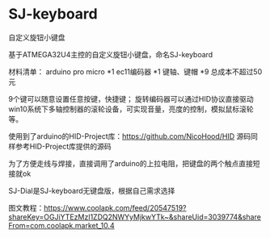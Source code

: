 # SJ-keyboard
自定义旋钮小键盘

基于ATMEGA32U4主控的自定义旋钮小键盘，命名SJ-keyboard

材料清单：
arduino pro micro *1
ec11编码器 *1
键轴、键帽 *9
总成本不超过50元

9个键可以随意设置任意按键，快捷键；
旋转编码器可以通过HID协议直接驱动win10系统下多轴控制器的滚轮设备，可实现音量，亮度的控制，模拟鼠标滚轮等。

使用到了arduino的HID-Project库：https://github.com/NicoHood/HID
源码同样参考HID-Project库提供的源码

为了方便走线与焊接，直接调用了arduino的上拉电阻，把键盘的两个触点直接短接就ok

SJ-Dial是SJ-keyboard无键盘版，根据自己需求选择

图文教程：https://www.coolapk.com/feed/20547519?shareKey=OGJiYTEzMzI1ZDQ2NWYyMjkwYTk~&shareUid=3039774&shareFrom=com.coolapk.market_10.4
